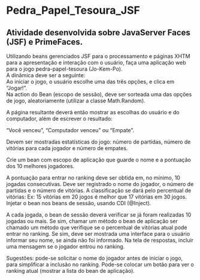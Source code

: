 # Pedra_Papel_Tesoura_JSF
## Atividade desenvolvida sobre JavaServer Faces (JSF) e PrimeFaces.

Utilizando beans gerenciados JSF para o processamento e páginas XHTM para a apresentação e interação com o usuário, faça uma aplicação web para o jogo pedra-papel-tesoura (Jo-Kem-Po). </br> 
A dinâmica deve ser a seguinte: </br>
Ao iniciar o jogo, o usuário escolhe uma das três opções, e clica em “Jogar!”. </br>
Na action do Bean (escopo de sessão), deve ser sorteada uma das opções de jogo, aleatoriamente (utilizar a classe Math.Random).  </br>

A página resultante deverá então mostrar as escolhas do usuário e do computador, além de escrever o resultado: </br>

“Você venceu”, “Computador venceu” ou “Empate”.  </br>

Devem ser mostradas estatísticas do jogo: número de partidas, número de vitórias para cada jogador e número de empates. </br>

Crie um bean com escopo de aplicação que guarde o nome e a pontuação dos 10 melhores jogadores.  </br>

A pontuação para entrar no ranking deve ser obtida em, no mínimo, 10 jogadas consecutivas. Deve ser registrado
o nome do jogador, o número de partidas e o número de vitórias. A classificação se dará pelo percentual de
vitórias: Ex: 15 vitórias em 20 jogos é melhor que 17 vitórias em 30 jogos. Injetar o bean nos beans de sessão,
usando CDI (@Inject).  </br>

A cada jogada, o bean de sessão deverá verificar se já foram realizadas 10 jogadas ou mais. Se sim, chamar um
método o bean de aplicação ser chamado um método que verifique se o percentual de vitórias atual pode entrar
no ranking. Se sim, deve ser mostrada uma interface para o usuário informar seu nome, se ainda não foi
informado. Na tela de respostas, incluir uma mensagem se o jogador entrou no ranking. </br>

Sugestões: pode-se solicitar o nome do jogador antes de iniciar o jogo, para simplificar a inclusão no ranking.
Pode-se colocar um botão para ver o ranking atual (mostrar a lista do bean de aplicação).
